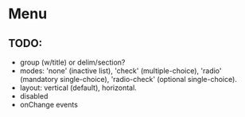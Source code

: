 # Menu

## TODO:

- group (w/title) or delim/section?
- modes: 'none' (inactive list), 'check' (multiple-choice), 'radio' (mandatory single-choice), 'radio-check' (optional single-choice).
- layout: vertical (default), horizontal.
- disabled
- onChange events

<!--
 @since 2020.10.27, 02:58
 @changed 2020.10.27, 02:58
-->
